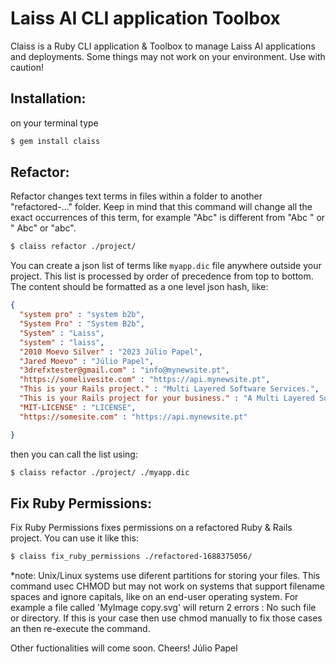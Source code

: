 # Laiss AI CLI application Toolbox
Claiss is a Ruby CLI application & Toolbox to manage Laiss AI applications and deployments. Some things may not work on your environment. Use with caution!

## Installation:
on your terminal type
```sh
$ gem install claiss
```

## Refactor:
Refactor changes text terms in files within a folder to another "refactored-..." folder. Keep in mind that this command will change all the exact occurrences of this term, for example "Abc" is different from "Abc " or " Abc" or "abc".

```sh
$ claiss refactor ./project/ 
```

You can create a json list of terms like ```myapp.dic``` file anywhere outside your project. This list is processed by order of precedence from top to bottom. The content should be formatted as a one level json hash, like:

```json
{
  "system pro" : "system b2b",
  "System Pro" : "System B2b",
  "System" : "Laiss",
  "system" : "laiss",
  "2010 Moevo Silver" : "2023 Júlio Papel",
  "Jared Moevo" : "Júlio Papel",
  "3drefxtester@gmail.com" : "info@mynewsite.pt",
  "https://somelivesite.com" : "https://api.mynewsite.pt",
  "This is your Rails project." : "Multi Layered Software Services.",
  "This is your Rails project for your business." : "A Multi Layered Software Services ready to be deployed for any business.",
  "MIT-LICENSE" : "LICENSE",
  "https://somesite.com" : "https://api.mynewsite.pt"

}
```
then you can call the list using:

```sh
$ claiss refactor ./project/ ./myapp.dic
```

## Fix Ruby Permissions:
Fix Ruby Permissions fixes permissions on a refactored Ruby & Rails project.
You can use it like this:
```sh
$ claiss fix_ruby_permissions ./refactored-1688375056/
```
  *note: Unix/Linux systems use diferent partitions for storing your files. This command usec CHMOD but may not work on systems that support filename spaces and ignore capitals, like on an end-user operating system. For example a file called 'MyImage copy.svg' will return 2 errors : No such file or directory.
  If this is your case then use chmod manually to fix those cases an then re-execute the command.



Other fuctionalities will come soon.
Cheers!
Júlio Papel
